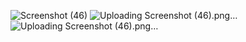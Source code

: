 ![Screenshot (46)](https://github.com/user-attachments/assets/51e0f60f-5b97-4338-be96-4cc3fb6a24b0)
![Uploading Screenshot (46).png…]()
![Uploading Screenshot (46).png…]()
